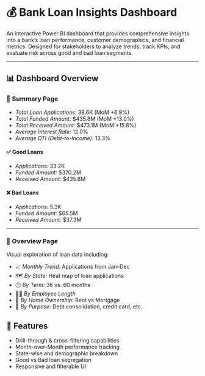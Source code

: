 # 💰 Bank Loan Insights Dashboard

An interactive Power BI dashboard that provides comprehensive insights into a bank’s loan performance, customer demographics, and financial metrics. Designed for stakeholders to analyze trends, track KPIs, and evaluate risk across good and bad loan segments.

---

## 📊 Dashboard Overview

### 🔹 Summary Page
- *Total Loan Applications:* 38.6K (MoM +6.9%)
- *Total Funded Amount:* $435.8M (MoM +13.0%)
- *Total Received Amount:* $473.1M (MoM +15.8%)
- *Average Interest Rate:* 12.0%
- *Average DTI (Debt-to-Income):* 13.3%

#### ✅ Good Loans
- *Applications:* 33.2K
- *Funded Amount:* $370.2M
- *Received Amount:* $435.8M

#### ❌ Bad Loans
- *Applications:* 5.3K
- *Funded Amount:* $65.5M
- *Received Amount:* $37.3M

---

### 🔹 Overview Page
Visual exploration of loan data including:
- 📈 *Monthly Trend:* Applications from Jan–Dec
- 🗺 *By State:* Heat map of loan applications
- 🕒 *By Term:* 36 vs. 60 months
- 🧑‍💼 *By Employee Length*
- 🏡 *By Home Ownership:* Rent vs Mortgage
- 🎯 *By Purpose:* Debt consolidation, credit card, etc.

## 🚀 Features

- Drill-through & cross-filtering capabilities
- Month-over-Month performance tracking
- State-wise and demographic breakdown
- Good vs Bad loan segregation
- Responsive and filterable UI



